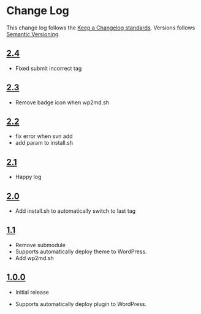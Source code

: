 # Change Log

This change log follows the [Keep a Changelog standards]. Versions follows [Semantic Versioning].

## [2.4]

* Fixed submit incorrect tag 

## [2.3]

* Remove badge icon when wp2md.sh

## [2.2]

* fix error when svn add 
* add param to install.sh

## [2.1]

* Happy log 

## [2.0]

* Add install.sh to automatically switch to last tag

## [1.1]

* Remove submodule
* Supports automatically deploy theme to WordPress.
* Add wp2md.sh


## [1.0.0]

* Initial release
* Supports automatically deploy plugin to WordPress.

  [Keep a Changelog standards]: http://keepachangelog.com/
  [Semantic Versioning]: http://semver.org/
  [1.0.0]: https://github.com/litefeel/deploy2wp/releases/tag/1.0.0
  [1.1]: https://github.com/litefeel/deploy2wp/releases/tag/1.1
  [2.0]: https://github.com/litefeel/deploy2wp/releases/tag/2.0
  [2.1]: https://github.com/litefeel/deploy2wp/releases/tag/2.1
  [2.2]: https://github.com/litefeel/deploy2wp/releases/tag/2.2
  [2.3]: https://github.com/litefeel/deploy2wp/releases/tag/2.3
  [2.4]: https://github.com/litefeel/deploy2wp/releases/tag/2.4
